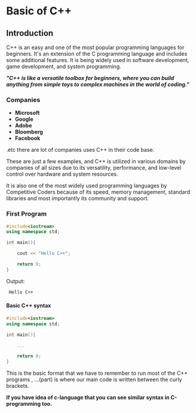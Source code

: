 # Basic of C++

## Introduction
<p>
C++ is an easy and one of the most popular programming languages for beginners. It's an extension of the C programming language and includes some additional features. It is being widely used in software development, game development, and system programming.
</p>

<b><i>
"C++ is like a versatile toolbox for beginners, where you can build anything from simple toys to complex machines in the world of coding."
</i></b>

### Companies
- <b>Microsoft</b>
- <b>Google</b>
- <b>Adobe</b>
- <b>Bloomberg</b>
- <b>Facebook</b>
<p>.etc there are lot of companies uses C++ in their code base.
</p>
<p>These are just a few examples, and C++ is utilized in various domains by companies of all sizes due to its versatility, performance, and low-level control over hardware and system resources.</p>
<p>It is also one of the most widely used programming languages by Competitive Coders because of its speed, memory management, standard libraries and most importantly its community and support.</p>

### First Program
```c++
#include<iostream>
using namespace std;

int main(){

    cout << "Hello C++";

    return 0;
}
```
<p>Output:</p>

``` bash
 Hello C++
```

#### Basic C++ syntax

```c++
#include<iostream>
using namespace std;

int main(){

    ...

    return 0;
}
```

<p>
This is the basic format that we have to remember to run most of the C++ programs , ...(part) is where our main code is written between the curly brackets.


<b>If you have idea of c-language that you can see similar syntax in C-programming too.</b>
</p>